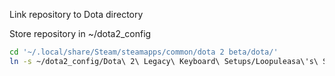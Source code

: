 Link repository to Dota directory

Store repository in ~/dota2_config

```sh
cd '~/.local/share/Steam/steamapps/common/dota 2 beta/dota/'
ln -s ~/dota2_config/Dota\ 2\ Legacy\ Keyboard\ Setups/Loopuleasa\'s\ Super\ Compact\ QWERTG-DFXCV\ layout\ \(ALT\,SPACE\ mods\)/ cfg
```